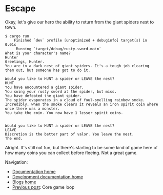 # Escape

Okay, let's give our hero the ability to return from the giant spiders nest to town.

```shell
$ cargo run
    Finished `dev` profile [unoptimized + debuginfo] target(s) in 0.01s
     Running `target/debug/rusty-sword-main`
What is your character's name?
Hunter
Greetings, Hunter.
You are in a dark nest of giant spiders. It's a tough job clearing them out, but someone has got to do it.

Would you like to HUNT a spider or LEAVE the nest?
HUNT
You have encountered a giant spider.
You swing your rusty sword at the spider, but miss.
You have defeated the giant spider.
The spider evaporates in a cloud of foul-smelling rainbow smoke.
Incredibly, when the smoke clears it reveals an iron spirit coin where once there was a monster.
You take the coin. You now have 1 lesser spirit coins.


Would you like to HUNT a spider or LEAVE the nest?
LEAVE
Discretion is the better part of valor. You leave the nest.
The end.
```

Alright. It's still not fun, but there's starting to be some kind of game here of how many coins you can collect before fleeing. Not a great game.

Navigation:

+ [Documentation home](../../../README.md)
+ [Development documentation home](../../README.md)
+ [Blogs home](../README.md)
+ [Previous post](../005-core-loop/README.md): Core game loop
